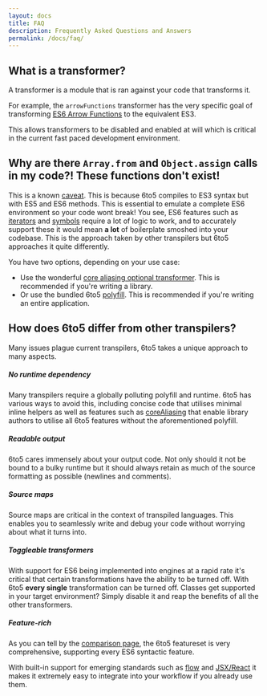 ```yaml
---
layout: docs
title: FAQ
description: Frequently Asked Questions and Answers
permalink: /docs/faq/
---
```


## What is a transformer?

A transformer is a module that is ran against your code that transforms it.

For example, the `arrowFunctions` transformer has the very specific goal of transforming
[ES6 Arrow Functions](/docs/tour#arrows) to the equivalent ES3.

This allows transformers to be disabled and enabled at will which is critical in the
current fast paced development environment.

## Why are there `Array.from` and `Object.assign` calls in my code?! These functions don't exist!

This is a known [caveat](/docs/caveats). This is because 6to5 compiles to ES3 syntax but with
ES5 and ES6 methods. This is essential to emulate a complete ES6 environment so your code
wont break! You see, ES6 features such as [iterators](/docs/tour#iterators) and
[symbols](/docs/tour#symbols) require a lot of logic to work, and to accurately support these
it would mean **a lot** of boilerplate smoshed into your codebase. This is the approach taken
by other transpilers but 6to5 approaches it quite differently.

You have two options, depending on your use case:

 - Use the wonderful [core aliasing optional transformer](/docs/usage/transformers#core-aliasing). This is recommended if you're writing a library.
 - Or use the bundled 6to5 [polyfill](/docs/usage/polyfill). This is recommended if you're writing an entire application.

## How does 6to5 differ from other transpilers?

Many issues plague current transpilers, 6to5 takes a unique approach to many aspects.

##### No runtime dependency

Many transpilers require a globally polluting polyfill and runtime. 6to5 has various ways
to avoid this, including concise code that utilises minimal inline helpers as well as
features such as [coreAliasing](/docs/usage/transformers#core-aliasing) that enable library
authors to utilise all 6to5 features without the aforementioned polyfill.

##### Readable output

6to5 cares immensely about your output code. Not only should it not be bound to a bulky
runtime but it should always retain as much of the source formatting as possible
(newlines and comments).

##### Source maps

Source maps are critical in the context of transpiled languages. This enables you to
seamlessly write and debug your code without worrying about what it turns into.

##### Toggleable transformers

With support for ES6 being implemented into engines at a rapid rate it's critical that
certain transformations have the ability to be turned off. With 6to5 **every single**
transformation can be turned off. Classes get supported in your target environment?
Simply disable it and reap the benefits of all the other transformers.

##### Feature-rich

As you can tell by the [comparison page](/docs/compare#comparison-to-other-transpilers),
the 6to5 featureset is very comprehensive, supporting every ES6 syntactic feature.

With built-in support for emerging standards such as [flow](http://flowtype.org) and
[JSX/React](/docs/usage/jsx) it makes it extremely easy to integrate into
your workflow if you already use them.
